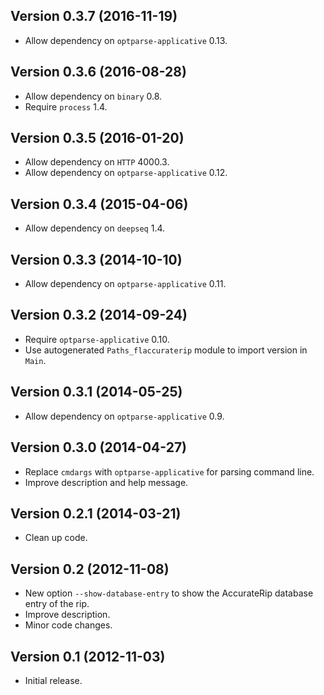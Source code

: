 Version 0.3.7 (2016-11-19)
--------------------------

- Allow dependency on `optparse-applicative` 0.13.

Version 0.3.6 (2016-08-28)
--------------------------

- Allow dependency on `binary` 0.8.
- Require `process` 1.4.

Version 0.3.5 (2016-01-20)
--------------------------

- Allow dependency on `HTTP` 4000.3.
- Allow dependency on `optparse-applicative` 0.12.

Version 0.3.4 (2015-04-06)
--------------------------

- Allow dependency on `deepseq` 1.4.

Version 0.3.3 (2014-10-10)
--------------------------

- Allow dependency on `optparse-applicative` 0.11.

Version 0.3.2 (2014-09-24)
--------------------------

- Require `optparse-applicative` 0.10.
- Use autogenerated `Paths_flaccuraterip` module to import version in `Main`.

Version 0.3.1 (2014-05-25)
--------------------------

- Allow dependency on `optparse-applicative` 0.9.

Version 0.3.0 (2014-04-27)
--------------------------

- Replace `cmdargs` with `optparse-applicative` for parsing command line.
- Improve description and help message.

Version 0.2.1 (2014-03-21)
--------------------------

- Clean up code.

Version 0.2 (2012-11-08)
------------------------

- New option `--show-database-entry` to show the AccurateRip database entry of
  the rip.
- Improve description.
- Minor code changes.

Version 0.1 (2012-11-03)
------------------------

- Initial release.
